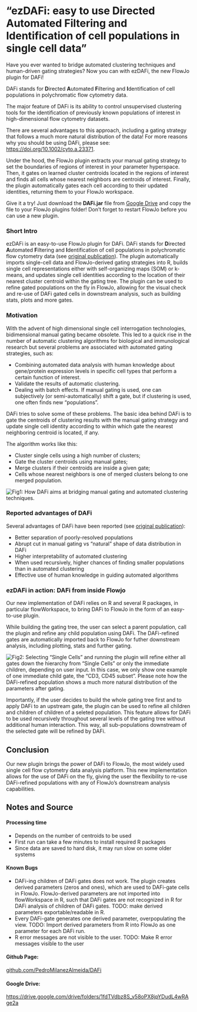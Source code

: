 “ezDAFi: easy to use Directed Automated Filtering and Identification of cell populations in single cell data”
=============================================================================================================

Have you ever wanted to bridge automated clustering techniques and
human-driven gating strategies? Now you can with ezDAFi, the new FlowJo
plugin for DAFi!

DAFi stands for **D**irected **A**utomated **F**iltering and
**I**dentification of cell populations in polychromatic flow cytometry
data.

The major feature of DAFi is its ability to control unsupervised
clustering tools for the identification of previously known populations
of interest in high-dimensional flow cytometry datasets.

There are several advantages to this approach, including a gating
strategy that follows a much more natural distribution of the data! For
more reasons why you should be using DAFi, please see:
<https://doi.org/10.1002/cyto.a.23371>.

Under the hood, the FlowJo plugin extracts your manual gating strategy
to set the boundaries of regions of interest in your parameter
hyperspace. Then, it gates on learned cluster centroids located in the
regions of interest and finds all cells whose nearest neighbors are
centroids of interest. Finally, the plugin automatically gates each cell
according to their updated identities, returning them to your FlowJo
workspace.

Give it a try! Just download the **DAFi.jar** file from [Google
Drive](https://drive.google.com/drive/folders/1fdTVdbz8S_v58oPX8jpYDudL4wRAge2a)
and copy the file to your FlowJo plugins folder! Don’t forget to restart
FlowJo before you can use a new plugin.

<!---  (Give it try! Just download the __DAFi.jar__ file above (soon you will also find it on [FlowJo's Plugin page](https://www.flowjo.com/exchange/#/)) and copy the file to your FlowJo plugins folder! Don't forget to restart FlowJo before using a new plugin.) --->
### Short Intro

ezDAFi is an easy-to-use FlowJo plugin for DAFi. DAFi stands for
**D**irected **A**utomated **F**iltering and **I**dentification of cell
populations in polychromatic flow cytometry data (see [original
publication](https://doi.org/10.1002/cyto.a.23371)). The plugin
automatically imports single-cell data and FlowJo-derived gating
strategies into R, builds single cell representations either with
self-organizing maps (SOM) or k-means, and updates single cell
identities according to the location of their nearest cluster centroid
within the gating tree. The plugin can be used to refine gated
populations on the fly in FlowJo, allowing for the visual check and
re-use of DAFi gated cells in downstream analysis, such as building
stats, plots and more gates.

### Motivation

With the advent of high dimensional single cell interrogation
technologies, bidimensional manual gating became obsolete. This led to a
quick rise in the number of automatic clustering algorithms for
biological and immunological research but several problems are
associated with automated gating strategies, such as:

-   Combining automated data analysis with human knowledge about
    gene/protein expression levels in specific cell types that perform a
    certain function of interest.
-   Validate the results of automatic clustering.
-   Dealing with batch effects. If manual gating is used, one can
    subjectively (or semi-automatically) shift a gate, but if clustering
    is used, one often finds new “populations”.

DAFi tries to solve some of these problems. The basic idea behind DAFi
is to gate the centroids of clustering results with the manual gating
strategy and update single cell identity according to within which gate
the nearest neighboring centroid is located, if any.

The algorithm works like this:

-   Cluster single cells using a high number of clusters;
-   Gate the cluster centroids using manual gates;
-   Merge clusters if their centroids are inside a given gate;
-   Cells whose nearest neighbors is one of merged clusters belong to
    one merged population.

![**Fig1**: How DAFi aims at bridging manual gating and automated
clustering techniques.](figures/Fig1.png)

### Reported advantages of DAFi

Several advantages of DAFi have been reported (see [original
publication](https://doi.org/10.1002/cyto.a.23371)):

-   Better separation of poorly-resolved populations
-   Abrupt cut in manual gating vs “natural” shape of data distribution
    in DAFi
-   Higher interpretability of automated clustering
-   When used recursively, higher chances of finding smaller populations
    than in automated clustering
-   Effective use of human knowledge in guiding automated algorithms

### ezDAFi in action: DAFi from inside Flowjo

Our new implementation of DAFi relies on R and several R packages, in
particular flowWorkspace, to bring DAFi to FlowJo in the form of an
easy-to-use plugin.

While building the gating tree, the user can select a parent population,
call the plugin and refine any child population using DAFi. The
DAFi-refined gates are automatically imported back to FlowJo for futher
downstream analysis, including plotting, stats and further gating.

![**Fig2**: Selecting “Single Cells” and running the plugin will refine
either all gates down the hierarchy from “Single Cells” or only the
immediate children, depending on user input. In this case, we only show
one example of one immediate child gate, the “CD3, CD45 subset”. Please
note how the DAFi-refined population shows a much more natural
distribution of the parameters after gating.](figures/Fig2.png)

Importantly, if the user decides to build the whole gating tree first
and to apply DAFi to an upstream gate, the plugin can be used to refine
all children and children of children of a seleted population. This
feature allows for DAFi to be used recursively throughout several levels
of the gating tree without additional human interaction. This way, all
sub-populations downstream of the selected gate will be refined by DAFi.

Conclusion
----------

Our new plugin brings the power of DAFi to FlowJo, the most widely used
single cell flow cytometry data analysis platform. This new
implementation allows for the use of DAFi on the fly, giving the user
the flexibility to re-use DAFi-refined populations with any of FlowJo’s
downstream analysis capabilities.

Notes and Source
----------------

#### Processing time

-   Depends on the number of centroids to be used
-   First run can take a few minutes to install required R packages
-   Since data are saved to hard disk, it may run slow on some older
    systems

#### Known Bugs

-   DAFi-ing children of DAFi gates does not work. The plugin creates
    derived parameters (zeros and ones), which are used to DAFi-gate
    cells in FlowJo. FlowJo-derived parameters are not imported into
    flowWorkspace in R, such that DAFi gates are not recognized in R for
    DAFi analysis of children of DAFi gates. TODO: make derived
    parameters exportable/readable in R.
-   Every DAFi-gate generates one derived parameter, overpopulating the
    view. TODO: Import derived parameters from R into FlowJo as one
    parameter for each DAFi run.
-   R error messages are not visible to the user. TODO: Make R error
    messages visible to the user

#### Github Page:

[github.com/PedroMilanezAlmeida/DAFi](https://github.com/PedroMilanezAlmeida/DAFi)

#### Google Drive:

<https://drive.google.com/drive/folders/1fdTVdbz8S_v58oPX8jpYDudL4wRAge2a>

